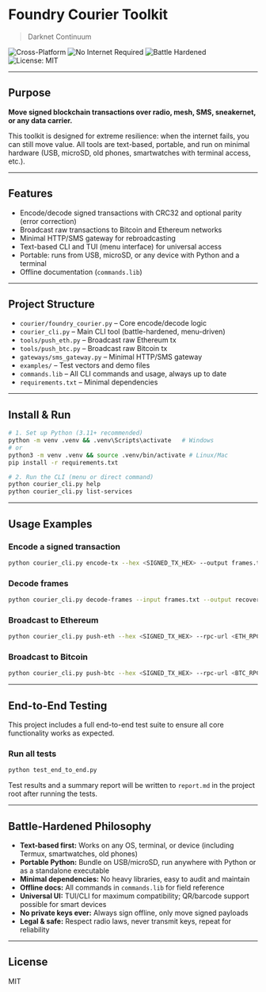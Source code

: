 
# Foundry Courier Toolkit

> Darknet Continuum

![Cross-Platform](https://img.shields.io/badge/OS-Windows%20%7C%20Linux%20%7C%20Mac%20%7C%20Android%20%7C%20TUI-informational)
![No Internet Required](https://img.shields.io/badge/Offline-Ready-success)
![Battle Hardened](https://img.shields.io/badge/Battle--Hardened-Yes-critical)
![License: MIT](https://img.shields.io/badge/License-MIT-green)

---

## Purpose

**Move signed blockchain transactions over radio, mesh, SMS, sneakernet, or any data carrier.**

This toolkit is designed for extreme resilience: when the internet fails, you can still move value. All tools are text-based, portable, and run on minimal hardware (USB, microSD, old phones, smartwatches with terminal access, etc.).

---

## Features

- Encode/decode signed transactions with CRC32 and optional parity (error correction)
- Broadcast raw transactions to Bitcoin and Ethereum networks
- Minimal HTTP/SMS gateway for rebroadcasting
- Text-based CLI and TUI (menu interface) for universal access
- Portable: runs from USB, microSD, or any device with Python and a terminal
- Offline documentation (`commands.lib`)

---

## Project Structure

- `courier/foundry_courier.py` – Core encode/decode logic
- `courier_cli.py` – Main CLI tool (battle-hardened, menu-driven)
- `tools/push_eth.py` – Broadcast raw Ethereum tx
- `tools/push_btc.py` – Broadcast raw Bitcoin tx
- `gateways/sms_gateway.py` – Minimal HTTP/SMS gateway
- `examples/` – Test vectors and demo files
- `commands.lib` – All CLI commands and usage, always up to date
- `requirements.txt` – Minimal dependencies

---

## Install & Run

```bash
# 1. Set up Python (3.11+ recommended)
python -m venv .venv && .venv\Scripts\activate   # Windows
# or
python3 -m venv .venv && source .venv/bin/activate # Linux/Mac
pip install -r requirements.txt

# 2. Run the CLI (menu or direct command)
python courier_cli.py help
python courier_cli.py list-services
```

---


## Usage Examples

### Encode a signed transaction
```bash
python courier_cli.py encode-tx --hex <SIGNED_TX_HEX> --output frames.txt
```

### Decode frames
```bash
python courier_cli.py decode-frames --input frames.txt --output recovered.hex
```

### Broadcast to Ethereum
```bash
python courier_cli.py push-eth --hex <SIGNED_TX_HEX> --rpc-url <ETH_RPC_URL>
```

### Broadcast to Bitcoin
```bash
python courier_cli.py push-btc --hex <SIGNED_TX_HEX> --rpc-url <BTC_RPC_URL> --user <USER> --password <PWD>
```

---

## End-to-End Testing

This project includes a full end-to-end test suite to ensure all core functionality works as expected.

### Run all tests
```bash
python test_end_to_end.py
```

Test results and a summary report will be written to `report.md` in the project root after running the tests.

---

## Battle-Hardened Philosophy

- **Text-based first:** Works on any OS, terminal, or device (including Termux, smartwatches, old phones)
- **Portable Python:** Bundle on USB/microSD, run anywhere with Python or as a standalone executable
- **Minimal dependencies:** No heavy libraries, easy to audit and maintain
- **Offline docs:** All commands in `commands.lib` for field reference
- **Universal UI:** TUI/CLI for maximum compatibility; QR/barcode support possible for smart devices
- **No private keys ever:** Always sign offline, only move signed payloads
- **Legal & safe:** Respect radio laws, never transmit keys, repeat for reliability

---

## License

MIT
